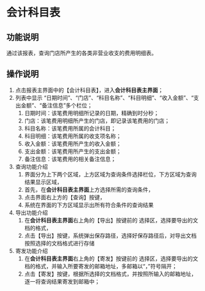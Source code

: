 # 会计科目表

## 功能说明

通过该报表，查询门店所产生的各类非营业收支的费用明细表。

## 操作说明

1.	点击报表主界面中的【会计科目表】，进入**会计科目表主界面**；
2.	列表中显示 “日期时间”、“门店”、“科目名称”、“科目明细”、“收入金额”、“支出金额”、“备注信息”多个栏位；
 	1. 日期时间：该笔费用明细所记录的日期，精确到时分秒；
 	2. 门店：该笔费用明细所产生的门店，即记录该笔费用的门店；
 	3. 科目名称：该笔费用所属的会计科目；
 	4. 科目明细：该笔费用所属的收支项名称；
 	5. 收入金额：该笔费用所产生的收入金额；
 	6. 支出金额：该笔费用所产生的支出金额；
 	7. 备注信息：该笔费用的相关备注信息；
3.	查询功能介绍
	1. 界面分为上下两个区域，上方区域为查询条件选择栏位，下方区域为查询结果显示区域，
	2. 首先，在**会计科目表主界面**上方选择所需的查询条件，
	3. 点击界面右上方的【查询】按键，
	4. 系统在界面的下方区域显示出所有符合条件的查询结果
4.	导出功能介绍
	1. 在**会计科目表主界面**右上角的【导出】按键前的 选择区，选择要导出的文档的格式，
	2. 点击【导出】按键，系统弹出保存路径，选择好保存路径后，对导出文档按照选择的文档格式进行存储
5.	寄发功能介绍
	1. 在**会计科目表主界面**右上角的【寄发】按键前的 选择区，选择要导出的文档的格式，并输入所要寄发的邮箱地址，多邮箱以“，”符号隔开；
	2. 点击【寄发】按键，根据所选择的文档格式，并按照所输入的邮箱地址，逐一将查询结果寄发到邮箱中；
